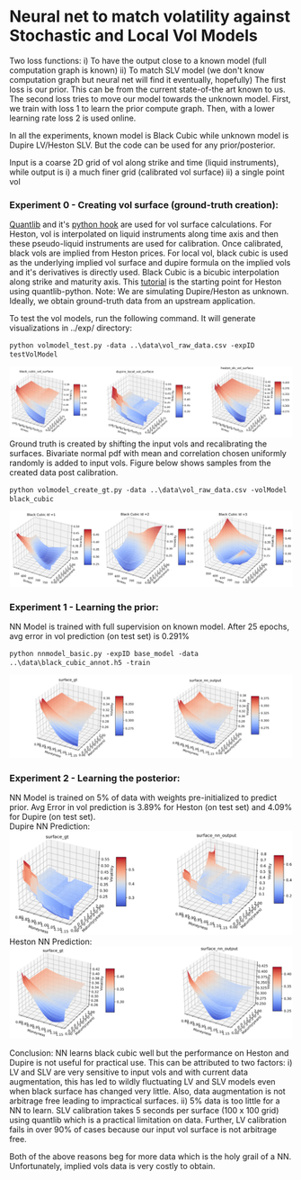 # Neural net to match volatility against Stochastic and Local Vol Models

Two loss functions:
	i) To have the output close to a known model (full computation graph is known)
	ii) To match SLV model (we don't know computation graph but neural net will find it eventually, hopefully)
The first loss is our prior. This can be from the current state-of-the art known to us. The second loss tries to move our model towards the unknown model. First, we train with loss 1 to learn the prior compute graph. Then, with a lower learning rate loss 2 is used online.

In all the experiments, known model is Black Cubic while unknown model is Dupire LV/Heston SLV. But the code can be used for any prior/posterior. 

Input is a coarse 2D grid of vol along strike and time (liquid instruments), while output is i) a much finer grid (calibrated vol surface) ii) a single point vol

### Experiment 0 - Creating vol surface (ground-truth creation):
[Quantlib](https://www.quantlib.org/) and it's [python hook](https://pypi.org/project/QuantLib-Python/) are used for vol surface calculations. For Heston, vol is interpolated on liquid instruments along time axis and then these pseudo-liquid instruments are used for calibration. Once calibrated, black vols are implied from Heston prices. For local vol, black cubic is used as the underlying implied vol surface and dupire formula on the implied vols and it's derivatives is directly used. Black Cubic is a bicubic interpolation along strike and maturity axis. This [tutorial](http://gouthamanbalaraman.com/blog/volatility-smile-heston-model-calibration-quantlib-python.html) is the starting point for Heston using quantlib-python. Note: We are simulating Dupire/Heston as unknown. Ideally, we obtain ground-truth data from an upstream application.

To test the vol models, run the following command. It will generate visualizations in ../exp/ directory:
```
python volmodel_test.py -data ..\data\vol_raw_data.csv -expID testVolModel
```
![Vol Surface Img](vol_predictor/exp/testVolModel/vol_surface.png?raw=true "Vol Surfaces")
Ground truth is created by shifting the input vols and recalibrating the surfaces. Bivariate normal pdf with mean and correlation chosen uniformly randomly is added to input vols.
Figure below shows samples from the created data post calibration.
```
python volmodel_create_gt.py -data ..\data\vol_raw_data.csv -volModel black_cubic
```
![Ground truth data](vol_predictor/exp/augment_vol/augment_vol_samples.png?raw=true "GT Created")
 
### Experiment 1 - Learning the prior:
NN Model is trained with full supervision on known model. 
After 25 epochs, avg error in vol prediction (on test set) is 0.291% 
```
python nnmodel_basic.py -expID base_model -data ..\data\black_cubic_annot.h5 -train
```
![Predicted Black Cubic](vol_predictor/exp/base_model_surface/base_model_surface.png?raw=true "Predicted Black Cubic")
  
### Experiment 2 - Learning the posterior:
NN Model is trained on 5% of data with weights pre-initialized to predict prior. Avg Error in vol prediction is 3.89% for Heston (on test set) and 4.09% for Dupire (on test set).  
Dupire NN Prediction:
![Predicted Dupire Local](vol_predictor/exp/finetuneLocal/local_surface.png?raw=true "Predicted Dupire Local")
Heston NN Prediction:
![Predicted Heston SLV](vol_predictor/exp/finetuneSLV/slv_surface.png?raw=true "Predicted Heston SLV")

Conclusion:
NN learns black cubic well but the performance on Heston and Dupire is not useful for practical use. This can be attributed to two factors:
i) LV and SLV are very sensitive to input vols and with current data augmentation, this has led to wildly fluctuating LV and SLV models even when black surface has changed very little.
Also, data augmentation is not arbitrage free leading to impractical surfaces.
ii) 5% data is too little for a NN to learn.  SLV calibration takes 5 seconds per surface (100 x 100 grid) using quantlib which is a practical limitation on data.
Further, LV calibration fails in over 90% of cases because our input vol surface is not arbitrage free.

Both of the above reasons beg for more data which is the holy grail of a NN. Unfortunately, implied vols data is very costly to obtain. 

